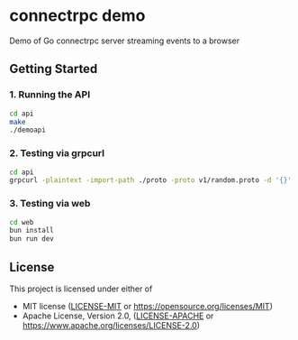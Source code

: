 # connectrpc demo

Demo of Go connectrpc server streaming events to a browser

## Getting Started

### 1. Running the API

```bash
cd api
make
./demoapi
```

### 2. Testing via grpcurl

```bash
cd api
grpcurl -plaintext -import-path ./proto -proto v1/random.proto -d '{}' localhost:8083 random.v1.RandomService/SubscribeRandom
```

### 3. Testing via web

```bash
cd web
bun install
bun run dev
```

## License

This project is licensed under either of

 * MIT license ([LICENSE-MIT](LICENSE-MIT) or
   https://opensource.org/licenses/MIT)
 * Apache License, Version 2.0, ([LICENSE-APACHE](LICENSE-APACHE) or
   https://www.apache.org/licenses/LICENSE-2.0)
